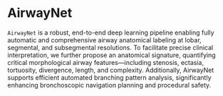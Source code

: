 # AirwayNet

`AirwayNet` is a robust, end-to-end deep learning pipeline enabling fully automatic and comprehensive airway anatomical labeling at lobar, segmental, and subsegmental resolutions. To facilitate precise clinical interpretation, we further propose an anatomical signature, quantifying critical morphological airway features—including stenosis, ectasia, tortuosity, divergence, length, and complexity. Additionally, AirwayNet supports efficient automated branching pattern analysis, significantly enhancing bronchoscopic navigation planning and procedural safety.


<!-- > By the Team of Institute of Medical Robotics, Shanghai Jiao Tong University, Shanghai, China

<div align=center><img src="figs/example1.png"></div>





## Introduction
>> In this work, we introduce AirwayNet, a robust, end-to-end deep learning pipeline enabling fully automatic and comprehensive airway anatomical labeling at lobar, segmental, and subsegmental resolutions. To facilitate precise clinical interpretation, we further propose an anatomical signature, quantifying critical morphological airway features—including stenosis, ectasia, tortuosity, divergence, length, and complexity. Additionally, AirwayNet supports efficient automated branching pattern analysis, significantly enhancing bronchoscopic navigation planning and procedural safety.



## Usage
<div align=center><img src="figs/example3.png"></div>

### Binary Airway Modeling
Please refer to ```segmentator/airway_segmentator.py```.

### Airway Anatomical Modeling
Please refer to ```classifier/airway_classifier.py```.


Optionally, you can use the script for a quick start:

```
python airwayatlas_pipeline.py
```

### Airway Signature

<div align=center><img src="figs/example2.png"></div>

The morphological airway signatures can be found in ```features/airway_morph_features.py```.

Optionally, you can use the script for a quick start:

```
python airwaysign_pipeline.py
```

### Airway BranchingPattern

<div align=center><img src="figs/example4.png"></div>

Please refer to ```branchingpattern/airwaybranchpattern_pipeline.py```.


### Pretraind Model
The pretrained model could be accessed by this [link](https://drive.google.com/drive/folders/1T6VwUnHSkWzL7ghkImbWTqk6SGB-pan-?usp=sharing)

### Sample Data
The sample data could be accessed by this [link](https://drive.google.com/drive/folders/1CvkkL_EP1QcgvKiNIt7I_Yypij1ibflq?usp=sharing)

### Full Paper
More details and results of AirwayNet can be accessed by this [link](https://arxiv.org/abs/2412.11039)

## Citation
If you find this repository or our paper useful, please consider citing our paper:

```bibTex
@article{zhang2024digitalized,
  title={AirMorph: Topology-Preserving Deep Learning for Pulmonary Airway Analysis},
  author={Zhang, Minghui and Li, Chenyu and Zhang, Hanxiao and Liu, Yaoyu and Gu, Yun},
  journal={arXiv preprint arXiv:2412.11039},
  year={2024}
}
``` -->
